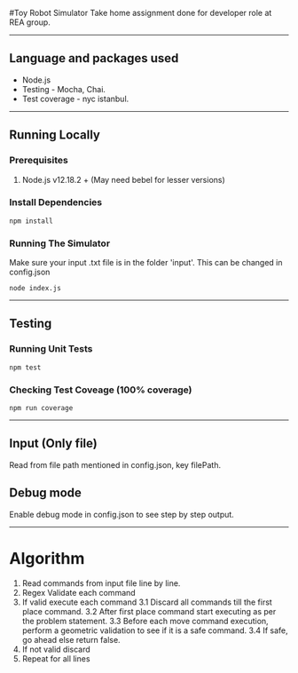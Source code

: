 #Toy Robot Simulator
Take home assignment done for developer role at REA group.

---

## Language and packages used

- Node.js
- Testing - Mocha, Chai.
- Test coverage - nyc istanbul.

---

## Running Locally

### Prerequisites

1. Node.js v12.18.2 + (May need bebel for lesser versions)

### Install Dependencies

```
npm install
```

### Running The Simulator

Make sure your input .txt file is in the folder 'input'. This can be changed in config.json

```
node index.js
```

---

## Testing

### Running Unit Tests

```
npm test
```

### Checking Test Coveage (100% coverage)

```
npm run coverage
```

---

## Input (Only file)

Read from file path mentioned in config.json, key filePath.

## Debug mode

Enable debug mode in config.json to see step by step output.

---

# Algorithm

1. Read commands from input file line by line.
2. Regex Validate each command
3. If valid execute each command
   3.1 Discard all commands till the first place command.
   3.2 After first place command start executing as per the problem statement.
   3.3 Before each move command execution, perform a geometric validation to see if it is a safe command.
   3.4 If safe, go ahead else return false.
4. If not valid discard
5. Repeat for all lines
